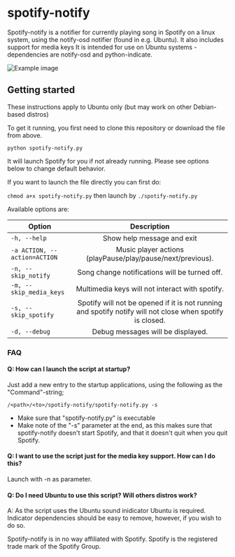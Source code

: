 spotify-notify
==============

Spotify-notify is a notifier for currently playing song in Spotify on a linux system, using the notify-osd notifier (found in e.g. Ubuntu). It also includes support for media keys It is intended for use on Ubuntu systems - dependencies are notify-osd and python-indicate.

![Example image](https://dl.dropbox.com/u/100344/spotifynotify2.png)


Getting started
---------------

These instructions apply to Ubuntu only (but may work on other Debian-based distros)

To get it running, you first need to clone this repository or download the file from above.

`python spotify-notify.py`

It will launch Spotify for you if not already running. Please see options below to change default behavior.

If you want to launch the file directly you can first do:

`chmod a+x spotify-notify.py`
then launch by `./spotify-notify.py`

Available options are:

| Option                        | Description                                                |
| ------------------------------|:----------------------------------------------------------:|
| `-h, --help`                  | Show help message and exit                                 |
| `-a ACTION, --action=ACTION`  | Music player actions (playPause/play/pause/next/previous). |
| `-n, --skip_notify`           | Song change notifications will be turned off.              |
| `-m, --skip_media_keys`       | Multimedia keys will not interact with spotify.            |
| `-s, --skip_spotify`          | Spotify will not be opened if it is not running and spotify notify will not close when spotify is closed. |
| `-d, --debug`                 | Debug messages will be displayed.                          |



### FAQ


#### Q: How can I launch the script at startup?

Just add a new entry to the startup applications, using the following as the "Command"-string;

`/<path>/<to>/spotify-notify/spotify-notify.py -s`

- Make sure that "spotify-notify.py" is executable
- Make note of the "-s" parameter at the end, as this makes sure that spotify-notify doesn't start Spotify, and that it doesn't quit when you quit Spotify.


#### Q: I want to use the script just for the media key support. How can I do this?

Launch with -n as parameter.


#### Q: Do I need Ubuntu to use this script? Will others distros work?

A: As the script uses the Ubuntu sound inidicator Ubuntu is required. Indicator dependencies should be easy to remove, however, if you wish to do so.


Spotify-notify is in no way affiliated with Spotify. Spotify is the registered trade mark of the Spotify Group.